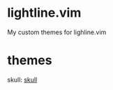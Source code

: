 # lightline.vim
My custom themes for lighline.vim

# themes

skull:
[skull](https://raw.githubusercontent.com/szorfein/lightline.vim/master/images/skull.jpg "skull")
